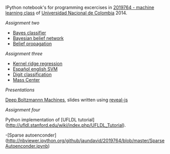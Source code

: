 IPython notebook's for programming excercises in [2019764 - machine learning class](https://sites.google.com/a/unal.edu.co/machine-learning-2014-2/) of [Universidad Nacional de Colombia](http://unal.edu.co) 2014.

*Assignment two*

- [Bayes classifier](http://nbviewer.ipython.org/github/jaundavid/2019764/blob/master/ssierral_jduchuvog_assign2.ipynb)
- [Bayesian belief network](http://nbviewer.ipython.org/github/jaundavid/2019764/blob/master/Bayesian%20Belief%20Network.ipynb)
- [Belief propagation](http://nbviewer.ipython.org/github/jaundavid/2019764/blob/master/Belief%20Propagation.ipynb)

*Assignment three*

- [Kernel ridge regression](http://nbviewer.ipython.org/github/jaundavid/2019764/blob/master/Kernel%20ridge-regression.ipynb)
- [Español english SVM](http://nbviewer.ipython.org/github/jaundavid/2019764/blob/master/EnglishSpanish-svm.ipynb)
- [Digit classification](http://nbviewer.ipython.org/github/jaundavid/2019764/blob/master/Digit%20classification.ipynb)
- [Mass Center](http://nbviewer.ipython.org/github/jaundavid/2019764/blob/master/Mass%20center.ipynb)


*Presentations*

[Deep Boltzmannn Machines](http://jaundavid.github.io/DBM), slides written using [reveal-js](https://github.com/hakimel/reveal.js)

*Assignment four*

Python implementation of [UFLDL tutorial] (http://ufldl.stanford.edu/wiki/index.php/UFLDL_Tutorial).

-[Sparse autoenconder] (http://nbviewer.ipython.org/github/jaundavid/2019764/blob/master/SparseAutoenconder.ipynb)
